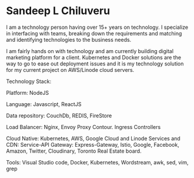 # Sandeep L Chiluveru

I am a technology person having over 15+ years on technology. 
I specialize in interfacing with teams, breaking down the requirements and matching and identifying technologies to the business needs.


I am fairly hands on with technology and am currently building digital marketing platform for a client. 
Kubernetes and Docker solutions are the way to go to ease out deployment issues and it is my technology solution for my current project on AWS/Linode cloud servers.


Technology Stack:


Platform: NodeJS

Language: Javascript, ReactJS

Data repository: CouchDb, REDIS, FireStore

Load Balancer: Nginx, Envoy Proxy Contour. Ingress Controllers

Cloud Native: Kubernetes, AWS, Google Cloud and Linode
Services and CDN: Service-API Gateway: Express-Gateway, Istio, Google, Facebook, Amazon, Twitter, Cloudinary, Toronto Real Estate board.

Tools: Visual Studio code, Docker, Kubernetes, Wordstream, awk, sed, vim, grep

<!---
- 👋 Hi, I’m @sanchil
- 👀 I’m interested in ...
- 🌱 I’m currently learning ...
- 💞️ I’m looking to collaborate on ...
- 📫 How to reach me ...




sanchil/sanchil is a ✨ special ✨ repository because its `README.md` (this file) appears on your GitHub profile.
You can click the Preview link to take a look at your changes.
--->
